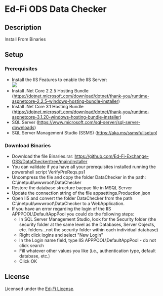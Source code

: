 Ed-Fi ODS Data Checker
============

Description
------------
Install From Binaries

Setup
------------

### Prerequisites ###

* Install the IIS Features to enable the IIS Server:  
![](https://drive.google.com/uc?export=view&id=1QIiweGLsmqEqRTRRY0X_u0P_ohRnHK1I)
* Install .Net Core 2.2.5 Hosting Bundle (https://dotnet.microsoft.com/download/dotnet/thank-you/runtime-aspnetcore-2.2.5-windows-hosting-bundle-installer)
* Install .Net Core 3.1 Hosting Bundle (https://dotnet.microsoft.com/download/dotnet/thank-you/runtime-aspnetcore-3.1.20-windows-hosting-bundle-installer)
* SQL Server (https://www.microsoft.com/sql-server/sql-server-downloads)
* SQL Server Management Studio (SSMS) (https://aka.ms/ssmsfullsetup)

### Download Binaries ###

* Download the file Binaries.rar: https://github.com/Ed-Fi-Exchange-OSS/DataChecker/tree/main/Installer 
* You can validate if you have all your prerequisites installed running the powershell script VerifyPreReqs.ps1
* Uncompress the file and copy the folder DataChecker in the path: C:\inetpub\wwwroot\DataChecker
* Restore the database structure bacpac file in MSQL Server
* Update the connection string of the file appsettings.Production.json
* Open IIS and convert the folder DataChecker from the path C:\inetpub\wwwroot\DataChecker to a WebApplication.
* If you have an error regarding the login of the IIS APPPOOL\DefaultAppPool you could do the following steps:
    * In SQL Server Management Studio, look for the Security folder (the security folder at the same level as the Databases, Server Objects, etc. folders...not the security folder within each individual database)
    * Right click logins and select "New Login"
    * In the Login name field, type IIS APPPOOL\DefaultAppPool - do not click search
    * Fill whatever other values you like (i.e., authentication type, default database, etc.)
    * Click OK

## License

Licensed under the [Ed-Fi
License](https://www.ed-fi.org/getting-started/license-ed-fi-technology/).

